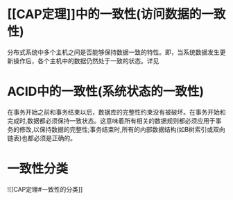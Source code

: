 


# [[CAP定理]]中的一致性(访问数据的一致性)
分布式系统中多个主机之间是否能够保持数据一致的特性。即，当系统数据发生更新操作后，各个主机中的数据仍然处于一致的状态。详见


# ACID中的一致性(系统状态的一致性)
在事务开始之前和事务结束以后，数据库的完整性约束没有被破坏。在事务开始和完成时,数据都必须保持一致状态。这意味着所有相关的数据规则都必须应用于事务的修改,以保持数据的完整性;事务结束时,所有的内部数据结构(如B树索引或双向链表)也都必须是正确的。


# 一致性分类
![[CAP定理#一致性的分类]]